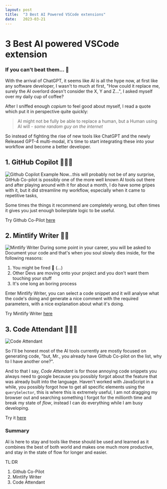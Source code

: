 ```yaml
---
layout: post
title:  "3 Best AI Powered VSCode extensions"
date:   2023-03-21
---
```


# 3 Best AI powered VSCode extension
### If you can't beat them... 👀

With the arrival of ChatGPT, it seems like AI is all the hype now, at first like any software developer, I wasn't to much at first, "How could it replace me, surely the AI overlord doesn't consider the X, Y and Z...", I asked myself over my daily cup of coffee?

After I sniffed enough *copium* to feel good about myself, I read a quote which put it in perspective quite quickly:

> AI might not be fully be able to replace a human, but a Human using AI will
*- some random guy on the internet*

So instead of fighting the rise of new tools like ChatGPT and the newly Released GPT-4 multi-modal, it's time to start integrating these into your workflow and become a better developer.

## 1. GitHub Copilot 🧑🏻‍💻
![Github Copilot Example](https://res.cloudinary.com/thurling/image/upload/v1679287108/Blog%20Posts/5%20Best%20AI%20tools/github_copilot_example.gif) 
Now...this will probably not be of any surprise, GitHub Co-pilot is possibly one of the more well known AI tools out there and after playing around with it for about a month, I do have some gripes with it, but it did streamline my workflow, especially when it came to repetitive tasks,

Some times the things it recommend are completely wrong, but often times it gives you just enough boilerplate logic to be useful.

Try Github Co-Pilot [here](https://github.com/features/copilot)

## 2. Mintlify Writer ✍🏻
![Mintlify Writer](https://res.cloudinary.com/thurling/image/upload/v1679287598/Blog%20Posts/5%20Best%20AI%20tools/Mintlify_Writer.png)
During some point in your career, you will be asked to Document your code and that's when you soul slowly dies inside, for the following reasons:

 1. You might be fired 👀 (...)
 2. Other Devs are moving onto your project and you don't want them touching your stuff
 3. It's one long an boring process
 
Enter Mintlify Writer, you can select a code snippet and it will analyse what the code's doing and generate a nice comment with the required parameters, with a nice explanation about what it's doing.

Try Mintlify Writer [here](https://writer.mintlify.com/)

## 3. Code Attendant 👩🏻‍✈️
![Code Attendant](https://res.cloudinary.com/thurling/image/upload/v1679288695/Blog%20Posts/5%20Best%20AI%20tools/Code_attendant.gif)

So I'll be honest most of the AI tools currently are mostly focused on generating code, "but, Mr., you already have  Github Co-pilot on the list, why to I have another one?".  

And to that I say, *Code Attendant* is for those annoying code snippets you always need to google because you possibly forgot about the feature that was already built into the language. Haven't worked with JavaScript in a while, you possibly forgot how to get all specific elements using the `querySelector`, this is where this is extremely useful, I am not dragging my browser out and searching something I forgot for the millionth time and break my state of *flow*, instead I can do everything while I am busy developing.

Try it [here](https://codeattendant.com/)

### Summary

AI is here to stay and tools like these should be used and learned as it combines the best of both world and makes one much more productive, and stay in the state of flow for longer and easier.

TL:DR

 1. Github Co-Pilot
 2. Mintlify Writer
 3. Code Attendant
